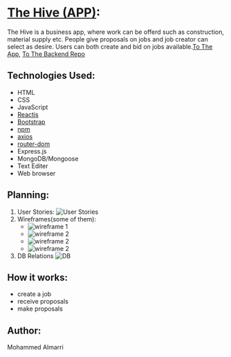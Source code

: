 # [The Hive (APP)]( https://almarrim.github.io/thehive-app/):
The Hive is a business app, where work can be offerd such as construction, material supply  etc. People give proposals on jobs and job creator can select as desire.  Users can both create and bid on jobs available.[To The App](https://almarrim.github.io/thehive-app/), [To The Backend Repo](https://github.com/almarrim/thehive-backend-app)


## Technologies Used:
- HTML
- CSS
- JavaScript
- [Reactjs](https://reactjs.org)
- [Bootstrap](https://getbootstrap.com)
- [npm](https://www.npmjs.com)
- [axios](https://www.npmjs.com/package/axios)
- [router-dom](https://reacttraining.com/react-router/web/guides/quick-start)
- Express.js
- MongoDB/Mongoose
- Text Editer
- Web browser
## Planning:
1. User Stories:
![User Stories](./screenshots/userstories.jpg)
2. Wireframes(some of them):
    - ![wireframe 1](./screenshots/IMG_0722.jpg)
    - ![wireframe 2](./screenshots/IMG_0721.jpg)
    - ![wireframe 2](./screenshots/IMG_0720.jpg)
    - ![wireframe 2](./screenshots/IMG_0719.jpg)
3. DB Relations
![DB](./screenshots/IMG_0724.jpg)
## How it works:
- create a job
- receive proposals
- make proposals
## Author:
Mohammed Almarri

